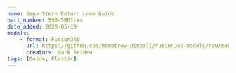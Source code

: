 ```yaml
---
name: Sega Stern Return Lane Guide
part_number: 550-5061-xx
date_added: 2020-05-19
models: 
    - format: Fusion360
      url: https://github.com/homebrew-pinball/fusion360-models/raw/master/rails%20and%20guides/Sega%20Stern%20Lane%20Guide%20550-5061-xx.f3d
      creators: Mark Seiden
tags: [Guide, Plastic]
---
```

